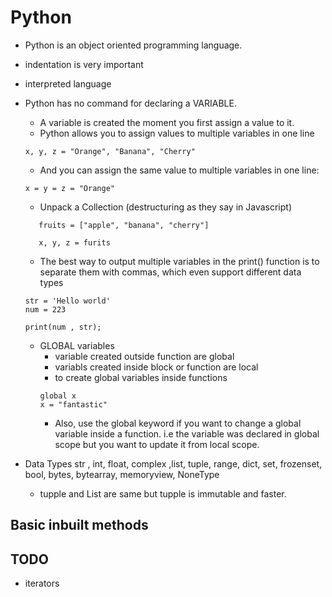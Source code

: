 # Python

- Python is an object oriented programming language.
- indentation is very important
- interpreted language
- Python has no command for declaring a VARIABLE.
   - A variable is created the moment you first assign a value to it.
   - Python allows you to assign values to multiple variables in one line
   ```
   x, y, z = "Orange", "Banana", "Cherry"

   ```
   - And you can assign the same value to multiple variables in one line:
   ```
   x = y = z = "Orange"

   ```

   - Unpack a Collection (destructuring as they say in Javascript)
   ```
      fruits = ["apple", "banana", "cherry"]

      x, y, z = furits

   ```
   - The best way to output multiple variables in the print() function is to separate them with commas, which even support different data types
   ```
   str = 'Hello world'
   num = 223

   print(num , str);
   ```
   - GLOBAL variables
      - variable created outside function are global
      - variabls created inside  block or function are local
      - to create global variables inside functions 
      ```
      global x
      x = "fantastic"
      ```
      - Also, use the global keyword if you want to change a global variable inside a function. i.e the variable was declared in global scope but you want to update it from local scope.

- Data Types
   str , int, float, complex ,list, tuple, range, dict, set, frozenset, bool, bytes, bytearray, memoryview, NoneType
   - tupple and List are same but tupple is immutable and faster.






## Basic inbuilt methods 


## TODO
- iterators
